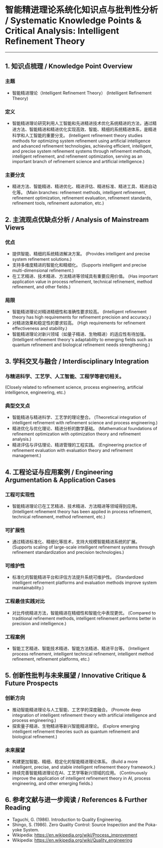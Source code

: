 # 智能精进理论系统化知识点与批判性分析 / Systematic Knowledge Points & Critical Analysis: Intelligent Refinement Theory

---

## 1. 知识点梳理 / Knowledge Point Overview

### 主题
- 智能精进理论（Intelligent Refinement Theory）
  (Intelligent Refinement Theory)

### 定义
- 智能精进理论研究利用人工智能和先进精进技术优化系统精进的方法，通过精进方法、智能精进和精进优化实现高效、智能、精细的系统精进体系，是精进科学和人工智能的重要分支。
  (Intelligent refinement theory studies methods for optimizing system refinement using artificial intelligence and advanced refinement technologies, achieving efficient, intelligent, and precise system refinement systems through refinement methods, intelligent refinement, and refinement optimization, serving as an important branch of refinement science and artificial intelligence.)

### 主要分支
- 精进方法、智能精进、精进优化、精进评估、精进标准、精进工具、精进自动化等。
  (Main branches: refinement methods, intelligent refinement, refinement optimization, refinement evaluation, refinement standards, refinement tools, refinement automation, etc.)

## 2. 主流观点优缺点分析 / Analysis of Mainstream Views

### 优点
- 提供智能、精细的系统精进解决方案。
  (Provides intelligent and precise system refinement solutions.)
- 支持多维度精进的智能化和精细化。
  (Supports intelligent and precise multi-dimensional refinement.)
- 在工艺精进、技术精进、方法精进等领域具有重要应用价值。
  (Has important application value in process refinement, technical refinement, method refinement, and other fields.)

### 局限
- 智能精进理论对精进精细性和准确性要求较高。
  (Intelligent refinement theory has high requirements for refinement precision and accuracy.)
- 对精进效果和稳定性的要求较高。
  (High requirements for refinement effectiveness and stability.)
- 智能精进理论对新兴领域（如量子精进、生物精进）的适应性有待加强。
  (Intelligent refinement theory's adaptability to emerging fields such as quantum refinement and biological refinement needs strengthening.)

## 3. 学科交叉与融合 / Interdisciplinary Integration

### 与精进科学、工艺学、人工智能、工程学等密切相关。
  (Closely related to refinement science, process engineering, artificial intelligence, engineering, etc.)

### 典型交叉点
- 智能精进与精进科学、工艺学的理论整合。
  (Theoretical integration of intelligent refinement with refinement science and process engineering.)
- 精进优化与优化理论、精进分析的数学基础。
  (Mathematical foundations of refinement optimization with optimization theory and refinement analysis.)
- 精进评估与评估理论、精进管理的工程实践。
  (Engineering practice of refinement evaluation with evaluation theory and refinement management.)

## 4. 工程论证与应用案例 / Engineering Argumentation & Application Cases

### 工程可实现性
- 智能精进理论已在工艺精进、技术精进、方法精进等领域得到应用。
  (Intelligent refinement theory has been applied in process refinement, technical refinement, method refinement, etc.)

### 可扩展性
- 通过精进标准化、精细化等技术，支持大规模智能精进系统的扩展。
  (Supports scaling of large-scale intelligent refinement systems through refinement standardization and precision technologies.)

### 可维护性
- 标准化的智能精进平台和评估方法提升系统可维护性。
  (Standardized intelligent refinement platforms and evaluation methods improve system maintainability.)

### 工程最佳实践对比
- 对比传统精进方法，智能精进在精细性和智能化中表现更优。
  (Compared to traditional refinement methods, intelligent refinement performs better in precision and intelligence.)

### 工程案例
- 智能工艺精进、智能技术精进、智能方法精进、精进平台等。
  (Intelligent process refinement, intelligent technical refinement, intelligent method refinement, refinement platforms, etc.)

## 5. 创新性批判与未来展望 / Innovative Critique & Future Prospects

### 创新方向
- 推动智能精进理论与人工智能、工艺学的深度融合。
  (Promote deep integration of intelligent refinement theory with artificial intelligence and process engineering.)
- 探索量子精进、生物精进等新兴智能精进理论。
  (Explore emerging intelligent refinement theories such as quantum refinement and biological refinement.)

### 未来展望
- 构建更加智能、精细、稳定化的智能精进理论体系。
  (Build a more intelligent, precise, and stable intelligent refinement theory framework.)
- 持续完善智能精进理论在AI、工艺学等新兴领域的应用。
  (Continuously improve the application of intelligent refinement theory in AI, process engineering, and other emerging fields.)

## 6. 参考文献与进一步阅读 / References & Further Reading

- Taguchi, G. (1986). Introduction to Quality Engineering.
- Shingo, S. (1986). Zero Quality Control: Source Inspection and the Poka-yoke System.
- Wikipedia: <https://en.wikipedia.org/wiki/Process_improvement>
- Wikipedia: <https://en.wikipedia.org/wiki/Quality_engineering> 